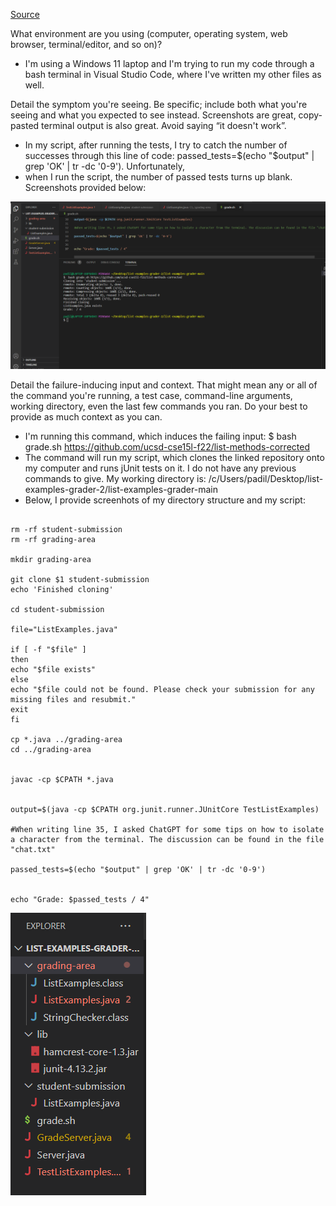 [Source](https://www.makeuseof.com/grep-command-practical-examples/)


What environment are you using (computer, operating system, web browser, terminal/editor, and so on)?

* I'm using a Windows 11 laptop and I'm trying to run my code through a bash terminal in Visual Studio Code, where I've written my other files as well.

Detail the symptom you're seeing. Be specific; include both what you're seeing and what you expected to see instead. Screenshots are great, copy-pasted terminal output is also great. Avoid saying “it doesn't work”.

* In my script, after running the tests, I try to catch the number of successes through this line of code: passed_tests=$(echo "$output" | grep 'OK' | tr -dc '0-9'). Unfortunately,
* when I run the script, the number of passed tests turns up blank. Screenshots provided below:

![image](https://raw.githubusercontent.com/padillam2001/cse15l-lab-reports/main/screenshotreport1.png)

Detail the failure-inducing input and context. That might mean any or all of the command you're running, a test case, command-line arguments, working directory, even the last few commands you ran. Do your best to provide as much context as you can.

* I'm running this command, which induces the failing input: $  bash grade.sh https://github.com/ucsd-cse15l-f22/list-methods-corrected
* The command will run my script, which clones the linked repository onto my computer and runs jUnit tests on it. I do not have any previous commands to give. My working directory is: /c/Users/padil/Desktop/list-examples-grader-2/list-examples-grader-main
* Below, I provide screenhots of my directory structure and my script:

```CPATH='/c/Users/padil/Desktop/list-examples-grader-2/list-examples-grader-main/./:/c/Users/padil/Desktop/list-examples-grader-2/list-examples-grader-main/lib/junit-4.13.2.jar:/c/Users/padil/Desktop/list-examples-grader-2/list-examples-grader-main/lib/hamcrest-core-1.3.jar'

rm -rf student-submission
rm -rf grading-area

mkdir grading-area

git clone $1 student-submission
echo 'Finished cloning'

cd student-submission

file="ListExamples.java"

if [ -f "$file" ]
then 
echo "$file exists"
else 
echo "$file could not be found. Please check your submission for any missing files and resubmit."
exit
fi

cp *.java ../grading-area
cd ../grading-area


javac -cp $CPATH *.java


output=$(java -cp $CPATH org.junit.runner.JUnitCore TestListExamples)

#When writing line 35, I asked ChatGPT for some tips on how to isolate a character from the terminal. The discussion can be found in the file "chat.txt"

passed_tests=$(echo "$output" | grep 'OK' | tr -dc '0-9')


echo "Grade: $passed_tests / 4"
```

![image](https://raw.githubusercontent.com/padillam2001/cse15l-lab-reports/main/directory_structure.png)
